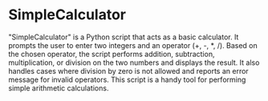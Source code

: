 # SimpleCalculator
"SimpleCalculator" is a Python script that acts as a basic calculator. It prompts the user to enter two integers and an operator (+, -, *, /). Based on the chosen operator, the script performs addition, subtraction, multiplication, or division on the two numbers and displays the result. It also handles cases where division by zero is not allowed and reports an error message for invalid operators. This script is a handy tool for performing simple arithmetic calculations.
